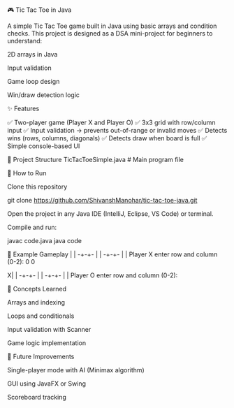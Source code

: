 🎮 Tic Tac Toe in Java

A simple Tic Tac Toe game built in Java using basic arrays and condition checks.
This project is designed as a DSA mini-project for beginners to understand:

2D arrays in Java

Input validation

Game loop design

Win/draw detection logic

✨ Features

✅ Two-player game (Player X and Player O)
✅ 3x3 grid with row/column input
✅ Input validation → prevents out-of-range or invalid moves
✅ Detects wins (rows, columns, diagonals)
✅ Detects draw when board is full
✅ Simple console-based UI

📂 Project Structure
TicTacToeSimple.java   # Main program file

🚀 How to Run

Clone this repository

git clone https://github.com/ShivanshManohar/tic-tac-toe-java.git


Open the project in any Java IDE (IntelliJ, Eclipse, VS Code) or terminal.

Compile and run:

javac code.java
java code

🎯 Example Gameplay
 | | 
-+-+-
 | | 
-+-+-
 | | 
Player X enter row and column (0-2): 
0 0

X| | 
-+-+-
 | | 
-+-+-
 | | 
Player O enter row and column (0-2):

📖 Concepts Learned

Arrays and indexing

Loops and conditionals

Input validation with Scanner

Game logic implementation

🔮 Future Improvements

Single-player mode with AI (Minimax algorithm)

GUI using JavaFX or Swing

Scoreboard tracking
